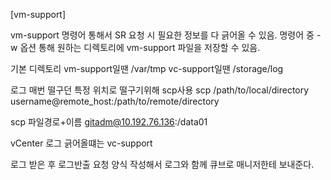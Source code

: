 [vm-support]

vm-support 명령어 통해서 SR 요청 시 필요한 정보를 다 긁어올 수 있음.
명령어 중 -w 옵션 통해 원하는 디렉토리에 vm-support 파일을 저장할 수 있음.

기본 디렉토리
vm-support일땐 /var/tmp
vc-support일땐 /storage/log

로그 매번 떨구던 특정 위치로 떨구기위해 scp사용
scp /path/to/local/directory username@remote_host:/path/to/remote/directory

scp 파일경로+이름 gitadm@10.192.76.136:/data01

vCenter 로그 긁어올떄는 vc-support

로그 받은 후 로그반출 요청 양식 작성해서 로그와 함께 큐브로 매니저한테 보내준다.

